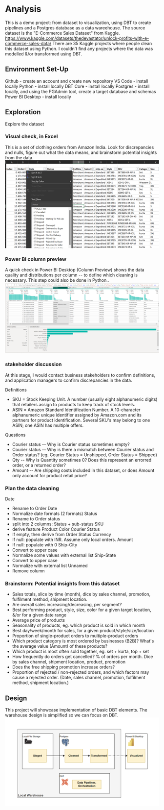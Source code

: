 # Analysis
This is a demo project: from dataset to visualization, using DBT to create pipelines and a Postgres database as a data wareehouse.
The source dataset is the "E-Commerce Sales Dataset" from Kaggle.
https://www.kaggle.com/datasets/thedevastator/unlock-profits-with-e-commerce-sales-data/ 
There are 35 Kaggle projects where people clean this dataset using Python. I couldn't find any projects where the data was modelled &/or transformed using DBT.


## Environment Set-Up
Github - create an account and create new repository
VS Code - install locally
Python - install locally
DBT Core - install locally
Postgres - install locally, and using the PGAdmin tool, create a target database and schemas
Power BI Desktop - install locally


## Exploration
Explore the dataset

### Visual check, in Excel
This is a set of clothing orders from Amazon India.
Look for discrepancies and nulls, figure out what the data means, and brainstorm potential insights from the data.
<img src="/assets/Excel_visual_check.png" alt="Visual check in Excel"/>

### Power BI column preview
A quick check in Power BI Desktop (Column Preview) shows the data quality and distributions per column -- to define which cleaning is necessary. This step could also be done in Python..
<img src="/assets/PBI_Column_Preview.png" alt="Column check in PBI"/>

### stakeholder discussion
At this stage, I would contact business stakeholders to confirm definitions, and application managers to confirm discrepancies in the data.

Definitions
* SKU = Stock Keeping Unit. A number (usually eight alphanumeric digits) that retailers assign to products to keep track of stock levels.
* ASIN = Amazon Standard Identification Number. A 10-character alphanumeric unique identifier assigned by Amazon.com and its partners for product identification.
Several SKU's may belong to one ASIN; one ASIN has multiple offers.

Questions
* Courier status -- Why is Courier status sometimes empty?
* Courier status -- Why is there a mismatch between Courier status and Order status? (eg. Courier Status = Unshipped, Order Status = Shipped)
* Qty -- Why is Quantity sometimes 0? Does this represent an errorred order, or a returned order?
* Amount -- Are shipping costs included in this dataset, or does Amount only account for product retail price?


### Plan the data cleaning

Date
* Rename to Order Date
* Normalize date formats (2 formats)
Status
* Rename to Order status
* split into 2 columns: Status + sub-status
SKU
* derive feature Product Color
Courier Status
* If empty, then derive from Order Status
Currency
* If null: populate with INR. Assume only local orders.
Amount
* If null: populate with 0
Ship-City
* Convert to upper case
* Normalize some values with external list
Ship-State
* Convert to upper case
* Normalize with external list
Unnamed
* Remove column


### Brainstorm: Potential insights from this dataset
* Sales totals, slice by time (month), dice by sales channel, promotion, fulfilment method, shipment location.
* Are overall sales increasing/decreasing, per segment?
* Best performing product, style, size, color for a given target location, &/or for a given date range
* Average price of products
* Seasonality of products, eg. which product is sold in which month
* Best day/week/month for sales, for a given product/style/size/location
* Proportion of single-product orders to multiple-product orders
* Which product category is most ordered by businesses (B2B)? What's the average value (Amount) of these products?
* Which product is most often sold together, eg. set + kurta, top + set
* How frequently do orders get cancelled? % of orders per month. Dice by sales channel, shipment location, product, promotion
* Does the free shipping promotion increase orders?
* Proportion of rejected / non-rejected orders, and which factors may cause a rejected order. (Date, sales channel, promotion, fulfilment method, shipment location.)



## Design
This project will showcase implementation of basic DBT elements. The warehouse design is simplified so we can focus on DBT.
<img src="/assets/Design.This_demo.png" alt="Simplified warehouse design"/>
<!-- style="height: 100px; width:100px;"/>

1. STAGED
An ingestion framework already exists. The delivered data would already be loaded in the Staging area (partitioned by day) in a parquet file. Postgres accesses the staged data via a foreign table.
2. CLEANED
Cleaning (normalization, flitering, cleaning) is done. Features may be derived. Columns may be renamed. Data is kept in its original format. Data sources are kept separated.
3. TRANSFORMED
Data is transformed into facts and dimensions. Data sources are combined. Calculations &/or aggregations are created.
PURPOSELY OMITTED, to minimize complexity:
Historical records and slowly changing dimensions.
In a real warehouse each table has a load_date column. Typically the intermediate layer contains multiple records per item, with different load_dates -- the historical records. And unless there is a specific requirement to track the changes of an entity over time, the data mart / presentation layer contains only the current record for each entity.


A typical complete data warehouse would have more sections. Historical changes are handled, hashes may be included as indexes. Calculations and aggregations are done in separate layers.
<img src="/assets/Design.Typical_warehouse.png" alt="Typical full warehouse"/>

Typical naming convention for staged area:
* src/sal/year/month/day/amazon_orders.parquet
* src/ref/year/month/day/india_states.parquet
Parquet files, partitioned by year/month/day.

Cleaning area typically has data sources still separated (eg. by database schema).
Modelling area would have transformed data and calculations.
Presentation area would have aggregations and derived KPIs.


## Data model
To make a data model, first separate the data into logical entities.
<img src="/assets/separate_logical_entities.png" alt="Separate the logical entities"/>

Then draw relationships between the entities.
<img src="/assets/data_model.png" alt="Form relationships between the entites"/>
D_ORDER_ITEM is separated from F_ORDER, because there could be multiple items on one order.


## Test requirements
Xxxx.


## Implementation
Xxxx.


## Visualization
Xxxx.

